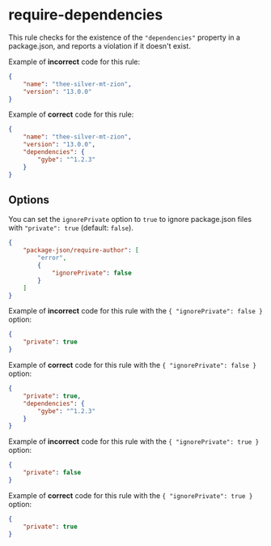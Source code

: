 # require-dependencies

<!-- end auto-generated rule header -->

This rule checks for the existence of the `"dependencies"` property in a package.json, and reports a violation if it doesn't exist.

Example of **incorrect** code for this rule:

```json
{
	"name": "thee-silver-mt-zion",
	"version": "13.0.0"
}
```

Example of **correct** code for this rule:

```json
{
	"name": "thee-silver-mt-zion",
	"version": "13.0.0",
	"dependencies": {
		"gybe": "^1.2.3"
	}
}
```

## Options

You can set the `ignorePrivate` option to `true` to ignore package.json files with `"private": true` (default: `false`).

```json
{
	"package-json/require-author": [
		"error",
		{
			"ignorePrivate": false
		}
	]
}
```

Example of **incorrect** code for this rule with the `{ "ignorePrivate": false }` option:

```json
{
	"private": true
}
```

Example of **correct** code for this rule with the `{ "ignorePrivate": false }` option:

```json
{
	"private": true,
	"dependencies": {
		"gybe": "^1.2.3"
	}
}
```

Example of **incorrect** code for this rule with the `{ "ignorePrivate": true }` option:

```json
{
	"private": false
}
```

Example of **correct** code for this rule with the `{ "ignorePrivate": true }` option:

```json
{
	"private": true
}
```
